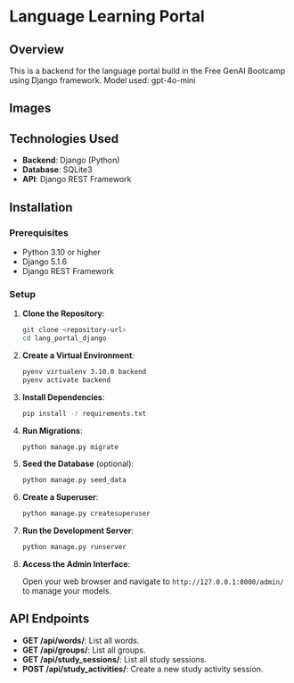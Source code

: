 # Language Learning Portal

## Overview

This is a backend for the language portal build in the Free GenAI Bootcamp using Django framework.
Model used: gpt-4o-mini

## Images


## Technologies Used

- **Backend**: Django (Python)
- **Database**: SQLite3
- **API**: Django REST Framework

## Installation

### Prerequisites

- Python 3.10 or higher
- Django 5.1.6
- Django REST Framework

### Setup

1. **Clone the Repository**:

   ```bash
   git clone <repository-url>
   cd lang_portal_django
   ```

2. **Create a Virtual Environment**:

   ```bash
   pyenv virtualenv 3.10.0 backend
   pyenv activate backend
   ```

3. **Install Dependencies**:

   ```bash
   pip install -r requirements.txt
   ```

4. **Run Migrations**:

   ```bash
   python manage.py migrate
   ```

5. **Seed the Database** (optional):

   ```bash
   python manage.py seed_data
   ```

6. **Create a Superuser**:

   ```bash
   python manage.py createsuperuser
   ```

7. **Run the Development Server**:

   ```bash
   python manage.py runserver
   ```

8. **Access the Admin Interface**:

   Open your web browser and navigate to `http://127.0.0.1:8000/admin/` to manage your models.

## API Endpoints

- **GET /api/words/**: List all words.
- **GET /api/groups/**: List all groups.
- **GET /api/study_sessions/**: List all study sessions.
- **POST /api/study_activities/**: Create a new study activity session.
